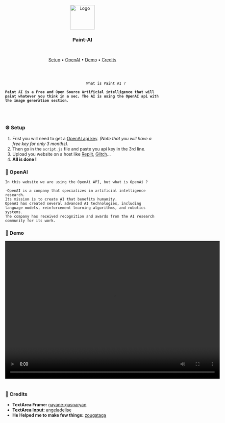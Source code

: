 <div align="center">
    <img src="https://i.imgur.com/YF2kr88.png" alt="Logo" width="80" height="80">
  <h3>Paint-AI</h3>
  <p>
  </p>
</div>

<br>

<p align="center">
  <a href="#-setup">Setup</a>
  •
  <a href="#-openai">OpenAI</a>
  •
  <a href="#-demo">Demo</a>
  •
  <a href="#-credits">Credits</a>

</p>

<br>
&nbsp

                                         What is Paint AI ?
**`
Paint AI is a Free and Open Source Artificial intelligence that will paint whatever you think in a sec. The AI is using the OpenAI api with the image generation section.
`**

<br/>
<br/>

### ⚙ Setup
1. Frist you will need to get a [OpenAI api key](https://platform.openai.com/account/api-keys). _(Note that you will have a free key for only 3 months)_.
2. Then go in the `script.js` file and paste you api key in the 3rd line.
3. Upload you website on a host like [Replit](https://replit.con), [Glitch](https://glitch.com)...
4. **All is done !**

### 🤖 OpenAI
```
In this website we are using the OpenAi API, but what is OpenAi ?

-OpenAI is a company that specializes in artificial intelligence research.
Its mission is to create AI that benefits humanity. 
OpenAI has created several advanced AI technologies, including language models, reinforcement learning algorithms, and robotics systems. 
The company has received recognition and awards from the AI research community for its work.
```

### 📝 Demo

<video width="700" height="450" controls>
  <source src="https://files.fm/down.php?i=xymhu5bku" type="video/mp4">
  Votre navigateur ne supporte pas la balise vidéo.
</video>

<br/>
<br/>

### 🤝 Credits

- **TextArea Frame:** [gayane-gasparyan](https://codepen.io/gayane-gasparyan/pen/jOmaBQK)
- **TextArea Input:** [angeladelise](https://codepen.io/angeladelise/pen/ZEpXPBZ)
- **He Helped me to make few things:** [zougataga](https://github.com/zougataga)
